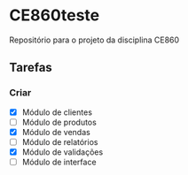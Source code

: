 # CE860teste
Repositório para o projeto da disciplina CE860

## Tarefas

### Criar

- [x] Módulo de clientes
- [ ] Módulo de produtos
- [x] Módulo de vendas
- [ ] Módulo de relatórios
- [x] Módulo de validações
- [ ] Módulo de interface
